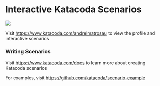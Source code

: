 # Interactive Katacoda Scenarios

[![](http://shields.katacoda.com/katacoda/andreimatrosau/count.svg)](https://www.katacoda.com/andreimatrosau "Get your profile on Katacoda.com")

Visit https://www.katacoda.com/andreimatrosau to view the profile and interactive scenarios

### Writing Scenarios
Visit https://www.katacoda.com/docs to learn more about creating Katacoda scenarios

For examples, visit https://github.com/katacoda/scenario-example
